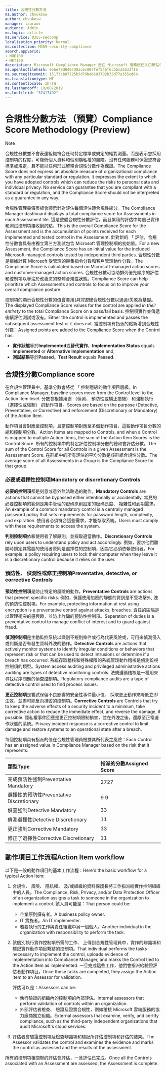 ```yaml
---
title: 合規性分數方法
ms.author: chvukosw
author: chvukosw
manager: laurawi
audience: Admin
ms.topic: article
ms.service: O365-seccomp
localization_priority: Normal
ms.collection: M365-security-compliance
search.appverid:
- MOE150
- MET150
description: Microsoft Compliance Manager 是在 Microsoft 服務信任入口網站中的可用工作流程為基礎的風險評估工具。 合規性管理員可讓您追蹤、 指派及驗證與 Microsoft 雲端服務相關的法規合規性活動。
ms.openlocfilehash: eb6e79d840439acec007fef54bf6cb5ca5633f1e
ms.sourcegitcommit: 15173ab87325b7d79bab683702b35d77a355cd6b
ms.translationtype: MT
ms.contentlocale: zh-TW
ms.lasthandoff: 10/08/2019
ms.locfileid: "37417492"
---
```

# <a name="compliance-score-methodology-preview"></a><span data-ttu-id="9d103-104">合規性分數方法 （預覽）</span><span class="sxs-lookup"><span data-stu-id="9d103-104">Compliance Score Methodology (Preview)</span></span>

> [!NOTE]
> <span data-ttu-id="9d103-p102">合規性分數並不會表達組織符合任何特定標準或規定的絕對測量。而是表示您採用控制項的程度，可降低個人資料和個別隱私權的風險。沒有任何服務可保證您符合標準或規定，且不能以任何形式解釋合規性分數作為保證。</span><span class="sxs-lookup"><span data-stu-id="9d103-p102">The Compliance Score does not express an absolute measure of organizational compliance with any particular standard or regulation. It expresses the extent to which you have adopted controls which can reduce the risks to personal data and individual privacy. No service can guarantee that you are compliant with a standard or regulation, and the Compliance Score should not be interpreted as a guarantee in any way.</span></span>

<span data-ttu-id="9d103-108">合規性管理員儀表板會顯示針對評估每個評估磚合規性總分。</span><span class="sxs-lookup"><span data-stu-id="9d103-108">The Compliance Manager dashboard displays a total compliance score for Assessments in each Assessment tile.</span></span> <span data-ttu-id="9d103-109">這是整體合規性分數評估，而且累積的評估中每個已實作和測試控制項接收到的點。</span><span class="sxs-lookup"><span data-stu-id="9d103-109">This is the overall Compliance Score for the Assessment and is the accumulation of points received for each implemented and tested control in the Assessment.</span></span> <span data-ttu-id="9d103-110">針對新的 「 評估，合規性分數會具有由獨立第三方測試包含 Microsoft 管理控制項的初始值。</span><span class="sxs-lookup"><span data-stu-id="9d103-110">For a new Assessment, the Compliance Score has an initial value for the included Microsoft-managed controls tested by independent third parties.</span></span> <span data-ttu-id="9d103-111">合規性分數是根據計算 Microsoft 受管理的巨集指令分數和客戶管理動作分數。</span><span class="sxs-lookup"><span data-stu-id="9d103-111">The Compliance Score is calculated based on Microsoft-managed action scores and customer-managed action scores.</span></span> <span data-ttu-id="9d103-112">合規性分數可協助排列優先順序的評估和控制項以專注於改善您的整體合規性狀態。</span><span class="sxs-lookup"><span data-stu-id="9d103-112">Compliance Score can help prioritize which Assessments and controls to focus on to improve your overall compliance posture.</span></span>

<span data-ttu-id="9d103-113">控制項的顯示合規性分數的值會套用]*其完整*總合規性分數以通過/失敗為基礎。</span><span class="sxs-lookup"><span data-stu-id="9d103-113">The displayed Compliance Score values for the control are applied *in their entirety* to the total Compliance Score on a pass/fail basis.</span></span> <span data-ttu-id="9d103-114">控制項實作並傳遞後續評估測試或沒有。</span><span class="sxs-lookup"><span data-stu-id="9d103-114">Either the control is implemented and passes the subsequent assessment test or it does not.</span></span> <span data-ttu-id="9d103-115">當控制項有指派的點新增到合規性分數：</span><span class="sxs-lookup"><span data-stu-id="9d103-115">Assigned points are added to the Compliance Score when the Control has:</span></span>

- <span data-ttu-id="9d103-116">**實作狀態**等於**Implemented**或**替代實作**，</span><span class="sxs-lookup"><span data-stu-id="9d103-116">**Implementation Status** equals **Implemented** or **Alternative Implementation** and,</span></span>
- <span data-ttu-id="9d103-117">**測試結果**等於**Passed**。</span><span class="sxs-lookup"><span data-stu-id="9d103-117">**Test Result** equals **Passed**.</span></span>

## <a name="compliance-score"></a><span data-ttu-id="9d103-118">合規性分數</span><span class="sxs-lookup"><span data-stu-id="9d103-118">Compliance score</span></span>
  
<span data-ttu-id="9d103-119">在合規性管理員中，基準分數會將從 「 控制層級的動作項目層級。</span><span class="sxs-lookup"><span data-stu-id="9d103-119">In Compliance Manager, baseline scores move from the Control level to the Action Item level.</span></span> <span data-ttu-id="9d103-120">分數會根據用途 （偵測、 預防性或矯正措施） 和強制執行 （選擇性或強制） 的動作項目。</span><span class="sxs-lookup"><span data-stu-id="9d103-120">Scores are based on the purpose (Detective, Preventative, or Corrective) and enforcement (Discretionary or Mandatory) of the Action Item.</span></span>

<span data-ttu-id="9d103-121">動作項目會對應至控制項，且當控制項對應至多個動作項目，這些動作項目分數的總和控制項分數。</span><span class="sxs-lookup"><span data-stu-id="9d103-121">Action Items are mapped to Controls, and when a Control is mapped to multiple Action Items, the sum of the Action Item Scores is the Control Score.</span></span> <span data-ttu-id="9d103-122">所有的控制項中的特定評估控制項分數的總和會評估分數。</span><span class="sxs-lookup"><span data-stu-id="9d103-122">The sum of the Control Score for all Controls in a given Assessment is the Assessment Score.</span></span> <span data-ttu-id="9d103-123">在群組中的所有評估的平均分數是該群組合規性分數。</span><span class="sxs-lookup"><span data-stu-id="9d103-123">The average score of all Assessments in a Group is the Compliance Score for that group.</span></span>
  
### <a name="mandatory-or-discretionary-controls"></a><span data-ttu-id="9d103-124">必要或選擇性控制項</span><span class="sxs-lookup"><span data-stu-id="9d103-124">Mandatory or discretionary Controls</span></span>
  
 <span data-ttu-id="9d103-125">**必要的控制項**都是刻意或意外無法略過的動作。</span><span class="sxs-lookup"><span data-stu-id="9d103-125">**Mandatory Controls** are actions that cannot be bypassed either intentionally or accidentally.</span></span> <span data-ttu-id="9d103-126">常見的必要控制項的範例是集中管理的密碼原則設定的密碼長度、 複雜性和到期需求。</span><span class="sxs-lookup"><span data-stu-id="9d103-126">An example of a common mandatory control is a centrally managed password policy that sets requirements for password length, complexity, and expiration.</span></span> <span data-ttu-id="9d103-127">使用者必須符合這些需求，才能存取系統。</span><span class="sxs-lookup"><span data-stu-id="9d103-127">Users must comply with these requirements to access the system.</span></span>
  
 <span data-ttu-id="9d103-128">**判別控制項**依賴使用者了解原則，並採取適當動作。</span><span class="sxs-lookup"><span data-stu-id="9d103-128">**Discretionary Controls** rely upon users to understand policy and act accordingly.</span></span> <span data-ttu-id="9d103-129">例如，要求他們離開時鎖定其電腦的使用者原則是選擇性的控制項，因為它必須依賴使用者。</span><span class="sxs-lookup"><span data-stu-id="9d103-129">For example, a policy requiring users to lock their computer when they leave it is a discretionary control because it relies on the user.</span></span>
  
### <a name="preventative-detective-or-corrective-controls"></a><span data-ttu-id="9d103-130">預防性、 偵測性或修正控制項</span><span class="sxs-lookup"><span data-stu-id="9d103-130">Preventative, detective, or corrective Controls</span></span>
  
 <span data-ttu-id="9d103-131">**預防性控制項**是防止特定的風險的動作。</span><span class="sxs-lookup"><span data-stu-id="9d103-131">**Preventative Controls** are actions that prevent specific risks.</span></span> <span data-ttu-id="9d103-132">例如，保護使用加密的靜態的資訊是不受攻擊外, 洩的預防性控制項。</span><span class="sxs-lookup"><span data-stu-id="9d103-132">For example, protecting information at rest using encryption is a preventative control against attacks, breaches.</span></span> <span data-ttu-id="9d103-133">責任的區隔是以管理衝突的感興趣，並防止詐騙的預防性控制項。</span><span class="sxs-lookup"><span data-stu-id="9d103-133">Separation of duties is a preventative control to manage conflict of interest and to guard against fraud.</span></span>
  
 <span data-ttu-id="9d103-134">**偵測控制項**是主動監控系統以識別不規則條件或行為代表風險或，可用來偵測侵入或判斷是否有發生資料外洩的動作。</span><span class="sxs-lookup"><span data-stu-id="9d103-134">**Detective Controls** are actions that actively monitor systems to identify irregular conditions or behaviors that represent risk or that can be used to detect intrusions or determine if a breach has occurred.</span></span> <span data-ttu-id="9d103-135">系統存取稽核和特殊權限的系統管理動作稽核是偵測監視控制項的類型。</span><span class="sxs-lookup"><span data-stu-id="9d103-135">System access auditing and privileged administrative actions auditing are types of detective monitoring controls.</span></span> <span data-ttu-id="9d103-136">法規遵循稽核是一種用來尋找程序問題的偵查控制項。</span><span class="sxs-lookup"><span data-stu-id="9d103-136">Regulatory compliance audits are a type of detective control used to find process issues.</span></span>
  
<span data-ttu-id="9d103-137">**更正控制項**是嘗試保留不良影響的安全性事件最小值、 採取更正動作來降低立即生效，並盡可能反向損毀的控制項。</span><span class="sxs-lookup"><span data-stu-id="9d103-137">**Corrective Controls** are Controls that try to keep the adverse effects of a security incident to a minimum, take corrective action to reduce the immediate effect, and reverse the damage, if possible.</span></span> <span data-ttu-id="9d103-138">隱私權事件回應是更正控制項限制損害，並在外洩之後，還原至正常運作狀態的系統。</span><span class="sxs-lookup"><span data-stu-id="9d103-138">Privacy incident response is a corrective control to limit damage and restore systems to an operational state after a breach.</span></span>
  
<span data-ttu-id="9d103-139">每個控制項具有指派的值在合規性管理員根據其所代表之風險：</span><span class="sxs-lookup"><span data-stu-id="9d103-139">Each Control has an assigned value in Compliance Manager based on the risk that it represents:</span></span>

|<span data-ttu-id="9d103-140">**類型**</span><span class="sxs-lookup"><span data-stu-id="9d103-140">**Type**</span></span>|<span data-ttu-id="9d103-141">**指派的分數**</span><span class="sxs-lookup"><span data-stu-id="9d103-141">**Assigned Score**</span></span>|
|:-----|:-----|
| <span data-ttu-id="9d103-142">完成預防性強制</span><span class="sxs-lookup"><span data-stu-id="9d103-142">Preventative Mandatory</span></span> | <span data-ttu-id="9d103-143">27</span><span class="sxs-lookup"><span data-stu-id="9d103-143">27</span></span> |
| <span data-ttu-id="9d103-144">選擇性的預防性</span><span class="sxs-lookup"><span data-stu-id="9d103-144">Preventative Discretionary</span></span> | <span data-ttu-id="9d103-145">9 </span><span class="sxs-lookup"><span data-stu-id="9d103-145">9</span></span> |
| <span data-ttu-id="9d103-146">偵查強制</span><span class="sxs-lookup"><span data-stu-id="9d103-146">Detective Mandatory</span></span> | <span data-ttu-id="9d103-147">3</span><span class="sxs-lookup"><span data-stu-id="9d103-147">3</span></span> |
| <span data-ttu-id="9d103-148">偵測選擇性</span><span class="sxs-lookup"><span data-stu-id="9d103-148">Detective Discretionary</span></span> | <span data-ttu-id="9d103-149">1</span><span class="sxs-lookup"><span data-stu-id="9d103-149">1</span></span> |
| <span data-ttu-id="9d103-150">更正強制</span><span class="sxs-lookup"><span data-stu-id="9d103-150">Corrective Mandatory</span></span> | <span data-ttu-id="9d103-151">3</span><span class="sxs-lookup"><span data-stu-id="9d103-151">3</span></span> |
| <span data-ttu-id="9d103-152">修正了選擇性</span><span class="sxs-lookup"><span data-stu-id="9d103-152">Corrective Discretionary</span></span> | <span data-ttu-id="9d103-153">1</span><span class="sxs-lookup"><span data-stu-id="9d103-153">1</span></span> |
  
## <a name="action-item-workflow"></a><span data-ttu-id="9d103-154">動作項目工作流程</span><span class="sxs-lookup"><span data-stu-id="9d103-154">Action Item workflow</span></span>

<span data-ttu-id="9d103-155">以下是一般的動作項目的基本工作流程：</span><span class="sxs-lookup"><span data-stu-id="9d103-155">Here's the basic workflow for a typical Action Item:</span></span>
  
1. <span data-ttu-id="9d103-156">合規性、 風險、 隱私權、 及/或組織的資料保護長將工作指派給實作控制組織中的人員。</span><span class="sxs-lookup"><span data-stu-id="9d103-156">The Compliance, Risk, Privacy, and/or Data Protection Officer of an organization assigns a task to someone in the organization to implement a control.</span></span> <span data-ttu-id="9d103-157">該人員可能是：</span><span class="sxs-lookup"><span data-stu-id="9d103-157">That person could be:</span></span>

    - <span data-ttu-id="9d103-158">企業原則擁有者。</span><span class="sxs-lookup"><span data-stu-id="9d103-158">A business policy owner.</span></span>
    - <span data-ttu-id="9d103-159">IT 實施者。</span><span class="sxs-lookup"><span data-stu-id="9d103-159">An IT implementer.</span></span>
    - <span data-ttu-id="9d103-160">若要執行的工作與責任組織中另一個個人。</span><span class="sxs-lookup"><span data-stu-id="9d103-160">Another individual in the organization with responsibility to perform the task.</span></span>

2. <span data-ttu-id="9d103-161">該個別執行實作控制項所需的工作、 上傳到合規性管理員中，實作的辨識項和標記實作動作項目繫結的控制項。</span><span class="sxs-lookup"><span data-stu-id="9d103-161">That individual performs the tasks necessary to implement the control, uploads evidence of implementation into Compliance Manager, and marks the Control tied to the Action Item as implemented.</span></span> <span data-ttu-id="9d103-162">一旦完成這些工作，他們會指派給驗證評估者動作項目。</span><span class="sxs-lookup"><span data-stu-id="9d103-162">Once these tasks are completed, they assign the Action Item to an Assessor for validation.</span></span>

    <span data-ttu-id="9d103-163">評估可以是：</span><span class="sxs-lookup"><span data-stu-id="9d103-163">Assessors can be:</span></span>

    - <span data-ttu-id="9d103-164">執行驗證的組織內的控制項的內部評估。</span><span class="sxs-lookup"><span data-stu-id="9d103-164">Internal assessors that perform validation of controls within an organization.</span></span>
    - <span data-ttu-id="9d103-165">外部評估者檢查、 驗證及證實合規性，例如稽核 Microsoft 雲端服務的協力廠商獨立組織。</span><span class="sxs-lookup"><span data-stu-id="9d103-165">External assessors that examine, verify, and certify compliance, such as the third-party independent organizations that audit Microsoft's cloud services.</span></span>

3. <span data-ttu-id="9d103-166">評估者會驗證控制項及檢查辨識項和標記所評估控制項和評估的結果。</span><span class="sxs-lookup"><span data-stu-id="9d103-166">The Assessor validates the control and examines the evidence and marks the control as assessed and the results of the assessment.</span></span>

<span data-ttu-id="9d103-167">所有的控制項相關聯的評估會評估，一旦評估已完成。</span><span class="sxs-lookup"><span data-stu-id="9d103-167">Once all the Controls associated with an Assessment are assessed, the Assessment is complete.</span></span>